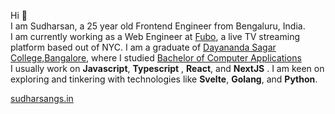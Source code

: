 Hi 👋   
I am Sudharsan, a 25 year old Frontend Engineer from Bengaluru, India.  
I am currently working as a Web Engineer at [Fubo](https://fubo.tv), a live TV streaming platform based out of NYC.
I am a graduate of [Dayananda Sagar College,Bangalore](https://dscasc.edu.in/), where I studied [Bachelor of Computer Applications](https://dscasc.edu.in/courses/ug/bca)  
I usually work on **Javascript**, **Typescript** , **React**, and **NextJS**  . I am keen on exploring and tinkering with technologies like **Svelte**, **Golang**, and **Python**.

[sudharsangs.in](https://www.sudharsangs.in)




